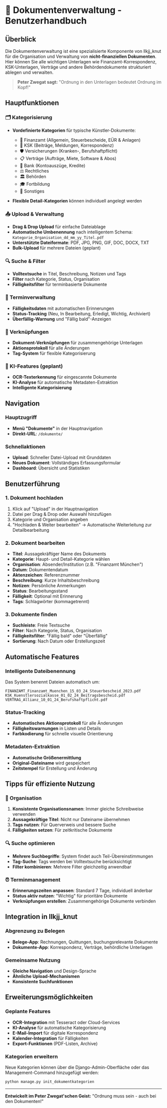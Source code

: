 # 📁 Dokumentenverwaltung - Benutzerhandbuch

## Überblick

Die Dokumentenverwaltung ist eine spezialisierte Komponente von llkjj_knut für die Organisation und Verwaltung von **nicht-finanziellen Dokumenten**. Hier können Sie alle wichtigen Unterlagen wie Finanzamt-Korrespondenz, KSK-Unterlagen, Verträge und andere Behördendokumente strukturiert ablegen und verwalten.

> **Peter Zwegat sagt:** "Ordnung in den Unterlagen bedeutet Ordnung im Kopf!"

## Hauptfunktionen

### 🗂️ Kategorisierung
- **Vordefinierte Kategorien** für typische Künstler-Dokumente:
  - 💼 Finanzamt (Allgemein, Steuerbescheide, EÜR & Anlagen)
  - 🎨 KSK (Beiträge, Meldungen, Korrespondenz)
  - 🛡️ Versicherungen (Kranken-, Berufshaftpflicht)
  - 📋 Verträge (Aufträge, Miete, Software & Abos)
  - 🏦 Bank (Kontoauszüge, Kredite)
  - ⚖️ Rechtliches
  - 🏛️ Behörden
  - 🎓 Fortbildung
  - 📄 Sonstiges

- **Flexible Detail-Kategorien** können individuell angelegt werden

### 📤 Upload & Verwaltung
- **Drag & Drop Upload** für einfache Dateiablage
- **Automatische Umbenennung** nach intelligentem Schema:
  `Kategorie_Organisation_dd_mm_yy_Titel.pdf`
- **Unterstützte Dateiformate**: PDF, JPG, PNG, GIF, DOC, DOCX, TXT
- **Bulk-Upload** für mehrere Dateien (geplant)

### 🔍 Suche & Filter
- **Volltextsuche** in Titel, Beschreibung, Notizen und Tags
- **Filter** nach Kategorie, Status, Organisation
- **Fälligkeitsfilter** für terminbasierte Dokumente

### 📅 Terminverwaltung
- **Fälligkeitsdaten** mit automatischen Erinnerungen
- **Status-Tracking** (Neu, In Bearbeitung, Erledigt, Wichtig, Archiviert)
- **Überfällig-Warnung** und "Fällig bald"-Anzeigen

### 🔗 Verknüpfungen
- **Dokument-Verknüpfungen** für zusammengehörige Unterlagen
- **Aktionsprotokoll** für alle Änderungen
- **Tag-System** für flexible Kategorisierung

### 🤖 KI-Features (geplant)
- **OCR-Texterkennung** für eingescannte Dokumente
- **KI-Analyse** für automatische Metadaten-Extraktion
- **Intelligente Kategorisierung**

## Navigation

### Hauptzugriff
- **Menü "Dokumente"** in der Hauptnavigation
- **Direkt-URL**: `/dokumente/`

### Schnellaktionen
- **Upload**: Schneller Datei-Upload mit Grunddaten
- **Neues Dokument**: Vollständiges Erfassungsformular
- **Dashboard**: Übersicht und Statistiken

## Benutzerführung

### 1. Dokument hochladen
1. Klick auf "Upload" in der Hauptnavigation
2. Datei per Drag & Drop oder Auswahl hinzufügen
3. Kategorie und Organisation angeben
4. "Hochladen & Weiter bearbeiten" → Automatische Weiterleitung zur Detailbearbeitung

### 2. Dokument bearbeiten
- **Titel**: Aussagekräftiger Name des Dokuments
- **Kategorie**: Haupt- und Detail-Kategorie wählen
- **Organisation**: Absender/Institution (z.B. "Finanzamt München")
- **Datum**: Dokumentendatum
- **Aktenzeichen**: Referenznummer
- **Beschreibung**: Kurze Inhaltsbeschreibung
- **Notizen**: Persönliche Anmerkungen
- **Status**: Bearbeitungsstand
- **Fälligkeit**: Optional mit Erinnerung
- **Tags**: Schlagwörter (kommagetrennt)

### 3. Dokumente finden
- **Suchleiste**: Freie Textsuche
- **Filter**: Nach Kategorie, Status, Organisation
- **Fälligkeitsfilter**: "Fällig bald" oder "Überfällig"
- **Sortierung**: Nach Datum oder Erstellungszeit

## Automatische Features

### Intelligente Dateibenennung
Das System benennt Dateien automatisch um:
```
FINANZAMT_Finanzamt_Muenchen_15_03_24_Steuerbescheid_2023.pdf
KSK_Kuenstlersozialkasse_01_02_24_Beitragsbescheid.pdf
VERTRAG_Allianz_10_01_24_Berufshaftpflicht.pdf
```

### Status-Tracking
- **Automatisches Aktionsprotokoll** für alle Änderungen
- **Fälligkeitswarnungen** in Listen und Details
- **Farbkodierung** für schnelle visuelle Orientierung

### Metadaten-Extraktion
- **Automatische Größenermittlung**
- **Original-Dateiname** wird gespeichert
- **Zeitstempel** für Erstellung und Änderung

## Tipps für effiziente Nutzung

### 📂 Organisation
1. **Konsistente Organisationsnamen**: Immer gleiche Schreibweise verwenden
2. **Aussagekräftige Titel**: Nicht nur Dateiname übernehmen
3. **Tags nutzen**: Für Querverweis und bessere Suche
4. **Fälligkeiten setzen**: Für zeitkritische Dokumente

### 🔍 Suche optimieren
- **Mehrere Suchbegriffe**: System findet auch Teil-Übereinstimmungen
- **Tag-Suche**: Tags werden bei Volltextsuche berücksichtigt
- **Filter kombinieren**: Mehrere Filter gleichzeitig anwendbar

### ⏰ Terminmanagement
- **Erinnerungszeiten anpassen**: Standard 7 Tage, individuell änderbar
- **Status aktiv nutzen**: "Wichtig" für prioritäre Dokumente
- **Verknüpfungen erstellen**: Zusammengehörige Dokumente verbinden

## Integration in llkjj_knut

### Abgrenzung zu Belegen
- **Belege-App**: Rechnungen, Quittungen, buchungsrelevante Dokumente
- **Dokumente-App**: Korrespondenz, Verträge, behördliche Unterlagen

### Gemeinsame Nutzung
- **Gleiche Navigation** und Design-Sprache
- **Ähnliche Upload-Mechanismen**
- **Konsistente Suchfunktionen**

## Erweiterungsmöglichkeiten

### Geplante Features
- **OCR-Integration** mit Tesseract oder Cloud-Services
- **KI-Analyse** für automatische Kategorisierung
- **E-Mail-Import** für digitale Korrespondenz
- **Kalender-Integration** für Fälligkeiten
- **Export-Funktionen** (PDF-Listen, Archive)

### Kategorien erweitern
Neue Kategorien können über die Django-Admin-Oberfläche oder das Management-Command hinzugefügt werden:

```bash
python manage.py init_dokumentkategorien
```

---

**Entwickelt im Peter Zwegat'schen Geist:** "Ordnung muss sein - auch bei den Dokumenten!"
